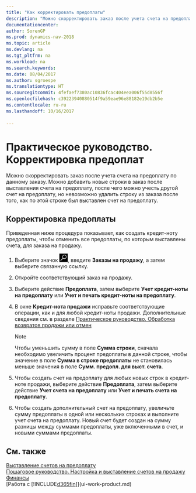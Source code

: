 ```yaml
---
title: "Как корректировать предоплаты"
description: "Можно скорректировать заказ после учета счета на предоплату по данному заказу. Можно добавить новые строки в заказ после выставления счета на предоплату, после чего можно учесть другой счет на предоплату, но невозможно удалить строку из заказа после того, как по этой строке был выставлен счет на предоплату."
documentationcenter: 
author: SorenGP
ms.prod: dynamics-nav-2018
ms.topic: article
ms.devlang: na
ms.tgt_pltfrm: na
ms.workload: na
ms.search.keywords: 
ms.date: 08/04/2017
ms.author: sgroespe
ms.translationtype: HT
ms.sourcegitcommit: 4fefaef7380ac10836fcac404eea006f55d8556f
ms.openlocfilehash: c39223940880514f9a59eae96e88182e19db2b5e
ms.contentlocale: ru-ru
ms.lasthandoff: 10/16/2017

---
```

# <a name="how-to-correct-prepayments"></a>Практическое руководство. Корректировка предоплат
Можно скорректировать заказ после учета счета на предоплату по данному заказу. Можно добавить новые строки в заказ после выставления счета на предоплату, после чего можно учесть другой счет на предоплату, но невозможно удалить строку из заказа после того, как по этой строке был выставлен счет на предоплату.  

## <a name="to-correct-a-prepayment"></a>Корректировка предоплаты
Приведенная ниже процедура показывает, как создать кредит-ноту предоплаты, чтобы отменить все предоплаты, по которым выставлены счета, для заказа на продажу.  
1. Выберите значок ![Поиск страницы или отчета](media/ui-search/search_small.png "Значок поиска страницы или отчета"), введите **Заказы на продажу**, а затем выберите связанную ссылку.  
2. Откройте соответствующий заказ на продажу.
3. Выберите действие **Предоплата**, затем выберите **Учет кредит-ноты на предоплату** или **Учет и печать кредит-ноты на предоплату**.  
4. В окне **Кредит-нота продажи** исправьте соответствующие операции, как и для любой кредит-ноты продажи. Дополнительные сведения см. в разделе [Практическое руководство. Обработка возвратов продажи или отмен](sales-how-process-sales-returns-cancellations.md)     

    > [!NOTE]  
    > Чтобы уменьшить сумму в поле **Сумма строки**, сначала необходимо увеличить процент предоплаты в данной строке, чтобы значение в поле **Сумма в строке предоплаты** не становилась меньше значения в поле **Сумм. предопл. для выст. счета**.

5. Чтобы создать счет на предоплату для любых новых строк в кредит-ноте продажи, выберите действие **Предоплата**, затем выберите действие **Учет счета на предоплату** или **Учет и печать счета на предоплату**.  
6. Чтобы создать дополнительный счет на предоплату, увеличьте сумму предоплаты в одной или нескольких строках и выполните учет счета на предоплату. Новый счет будет создан на сумму разницы между суммами предоплаты, уже включенными в счет, и новыми суммами предоплаты.  

## <a name="see-also"></a>См. также  
[Выставление счетов на предоплату](finance-invoice-prepayments.md)  
[Пошаговое руководство. Настройка и выставление счетов на продажу](walkthrough-setting-up-and-invoicing-sales-prepayments.md)  
[Финансы](finance.md)  
[Работа с [!INCLUDE[d365fin](includes/d365fin_md.md)]](ui-work-product.md)

